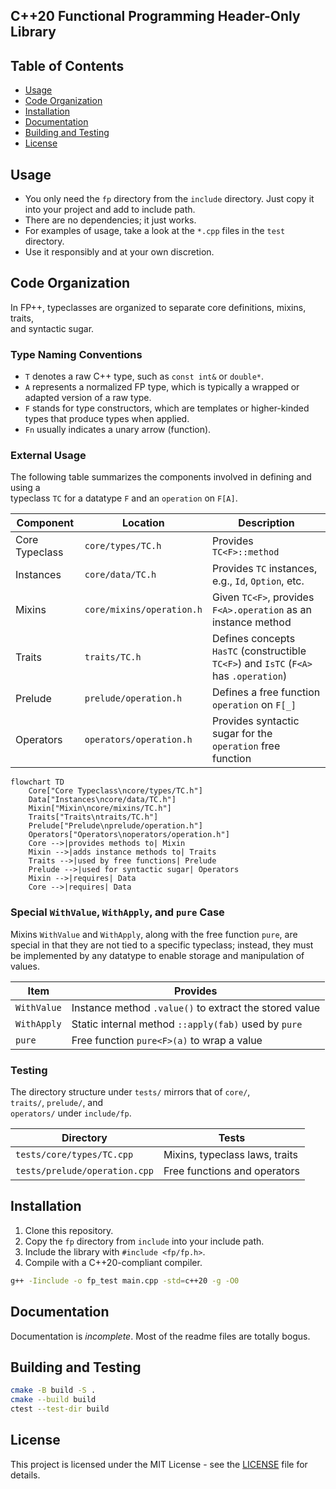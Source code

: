 ## C++20 Functional Programming Header-Only Library

## Table of Contents

- [Usage](#usage)
- [Code Organization](#code-organization)
- [Installation](#installation)
- [Documentation](#documentation)
- [Building and Testing](#building-and-testing)
- [License](#license)

## Usage

- You only need the `fp` directory from the `include` directory. Just copy it
  into your project and add to include path.
- There are no dependencies; it just works.
- For examples of usage, take a look at the `*.cpp` files in the `test`
  directory.
- Use it responsibly and at your own discretion.

## Code Organization

In FP++, typeclasses are organized to separate core definitions, mixins,
traits,  
and syntactic sugar.

### Type Naming Conventions

- `T` denotes a raw C++ type, such as `const int&` or `double*`.
- `A` represents a normalized FP type, which is typically a wrapped or adapted
  version of a raw type.
- `F` stands for type constructors, which are templates or higher-kinded types
  that produce types when applied.
- `Fn` usually indicates a unary arrow (function).

### External Usage

The following table summarizes the components involved in defining and using a  
typeclass `TC` for a datatype `F` and an `operation` on `F[A]`.

| Component      | Location                  | Description                                                                           |
|----------------|---------------------------|---------------------------------------------------------------------------------------|
| Core Typeclass | `core/types/TC.h`         | Provides `TC<F>::method`                                                              |
| Instances      | `core/data/TC.h`          | Provides `TC` instances, e.g., `Id`, `Option`, etc.                                   |
| Mixins         | `core/mixins/operation.h` | Given `TC<F>`, provides `F<A>.operation` as an instance method                        |
| Traits         | `traits/TC.h`             | Defines concepts `HasTC` (constructible `TC<F>`) and `IsTC` (`F<A>` has `.operation`) |
| Prelude        | `prelude/operation.h`     | Defines a free function `operation` on `F[_]`                                         |
| Operators      | `operators/operation.h`   | Provides syntactic sugar for the `operation` free function                            |

```mermaid
flowchart TD
    Core["Core Typeclass\ncore/types/TC.h"]
    Data["Instances\ncore/data/TC.h"]
    Mixin["Mixin\ncore/mixins/TC.h"]
    Traits["Traits\ntraits/TC.h"]
    Prelude["Prelude\nprelude/operation.h"]
    Operators["Operators\noperators/operation.h"]
    Core -->|provides methods to| Mixin
    Mixin -->|adds instance methods to| Traits
    Traits -->|used by free functions| Prelude
    Prelude -->|used for syntactic sugar| Operators
    Mixin -->|requires| Data
    Core -->|requires| Data
```

### Special `WithValue`, `WithApply`, and `pure` Case

Mixins `WithValue` and `WithApply`, along with the free function `pure`, are
special in that they are not tied to a specific typeclass; instead, they must be
implemented by any datatype to enable storage and manipulation of values.

| Item        | Provides                                               |
|-------------|--------------------------------------------------------|
| `WithValue` | Instance method `.value()` to extract the stored value |
| `WithApply` | Static internal method `::apply(fab)` used by `pure`   |
| `pure`      | Free function `pure<F>(a)` to wrap a value             |

### Testing

The directory structure under `tests/` mirrors that of `core/`,  
`traits/`, `prelude/`, and  
`operators/` under `include/fp`.

| Directory                     | Tests                          |
|-------------------------------|--------------------------------|
| `tests/core/types/TC.cpp`     | Mixins, typeclass laws, traits |
| `tests/prelude/operation.cpp` | Free functions and operators   |

## Installation

1. Clone this repository.
2. Copy the `fp` directory from `include` into your include path.
3. Include the library with `#include <fp/fp.h>`.
4. Compile with a C++20-compliant compiler.

```bash
g++ -Iinclude -o fp_test main.cpp -std=c++20 -g -O0
```

## Documentation

Documentation is _incomplete_. Most of the readme files are totally bogus.

## Building and Testing

```bash
cmake -B build -S .
cmake --build build
ctest --test-dir build
```

## License

This project is licensed under the MIT License - see the [LICENSE](LICENSE) file
for details.
